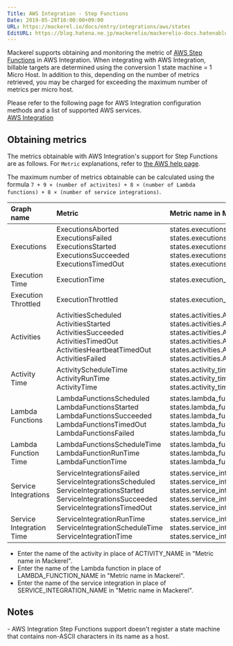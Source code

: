 ```yaml
---
Title: AWS Integration - Step Functions
Date: 2019-05-28T16:00:00+09:00
URL: https://mackerel.io/docs/entry/integrations/aws/states
EditURL: https://blog.hatena.ne.jp/mackerelio/mackerelio-docs.hatenablog.mackerel.io/atom/entry/17680117127170725119
---
```


Mackerel supports obtaining and monitoring the metric of <a href="https://aws.amazon.com/en/step-functions/" target="_blank">AWS Step Functions</a> in AWS Integration. When integrating with AWS Integration, billable targets are determined using the conversion 1 state machine = 1 Micro Host. In addition to this, depending on the number of metrics retrieved, you may be charged for exceeding the maximum number of metrics per micro host.

Please refer to the following page for AWS Integration configuration methods and a list of supported AWS services.<br>
<a href="https://mackerel.io/docs/entry/integrations/aws">AWS Integration</a>


## Obtaining metrics
The metrics obtainable with AWS Integration's support for Step Functions are as follows. For `Metric` explanations, refer to <a href="https://docs.aws.amazon.com/en_us/step-functions/latest/dg/procedure-cw-metrics.html" target="_blank">the AWS help page</a>.

The maximum number of metrics obtainable can be calculated using the formula `7 + 9 × (number of activites) + 8 × (number of Lambda functions) + 8 × (number of service integrations)`.

|Graph name|Metric|Metric name in Mackerel|Unit|Statistics|
|:--|:--|:--|:--|:--|
|Executions|ExecutionsAborted<br>ExecutionsFailed<br>ExecutionsStarted<br>ExecutionsSucceeded<br>ExecutionsTimedOut|states.executions.aborted<br>states.executions.failed<br>states.executions.started<br>states.executions.succeeded<br>states.executions.timed_out|integer|Sum|
|Execution Time|ExecutionTime|states.execution_time.execution_time|float|Average|
|Execution Throttled|ExecutionThrottled|states.execution_throttled.execution_throttled|integer|Sum|
|Activities|ActivitiesScheduled<br>ActivitiesStarted<br>ActivitiesSucceeded<br>ActivitiesTimedOut<br>ActivitiesHeartbeatTimedOut<br>ActivitiesFailed|states.activities.ACTIVITY_NAME.scheduled<br>states.activities.ACTIVITY_NAME.started<br>states.activities.ACTIVITY_NAME.succeeded<br>states.activities.ACTIVITY_NAME.timed_out<br>states.activities.ACTIVITY_NAME.heartbeat_timed_out<br>states.activities.ACTIVITY_NAME.failed|integer|Sum|
|Activity Time|ActivityScheduleTime<br>ActivityRunTime<br>ActivityTime|states.activity_time.ACTIVITY_NAME.schedule<br>states.activity_time.ACTIVITY_NAME.run<br>states.activity_time.ACTIVITY_NAME.all|float|Average|
|Lambda Functions|LambdaFunctionsScheduled<br>LambdaFunctionsStarted<br>LambdaFunctionsSucceeded<br>LambdaFunctionsTimedOut<br>LambdaFunctionsFailed|states.lambda_functions.LAMBDA_FUNCTION_NAME.scheduled<br>states.lambda_functions.LAMBDA_FUNCTION_NAME.started<br>states.lambda_functions.LAMBDA_FUNCTION_NAME.succeeded<br>states.lambda_functions.LAMBDA_FUNCTION_NAME.timed_out<br>states.lambda_functions.LAMBDA_FUNCTION_NAME.failed|integer|Sum|
|Lambda Function Time|LambdaFunctionsScheduleTime<br>LambdaFunctionRunTime<br>LambdaFunctionTime|states.lambda_function_time.LAMBDA_FUNCTION_NAME.schedule<br>states.lambda_function_time.LAMBDA_FUNCTION_NAME.run<br>states.lambda_function_time.LAMBDA_FUNCTION_NAME.all|float|Average|
|Service Integrations|ServiceIntegrationsFailed<br>ServiceIntegrationsScheduled<br>ServiceIntegrationsStarted<br>ServiceIntegrationsSucceeded<br>ServiceIntegrationsTimedOut|states.service_integrations.SERVICE_INTEGRATION_NAME.failed<br>states.service_integrations.SERVICE_INTEGRATION_NAME.scheduled<br>states.service_integrations.SERVICE_INTEGRATION_NAME.started<br>states.service_integrations.SERVICE_INTEGRATION_NAME.succeeded<br>states.service_integrations.SERVICE_INTEGRATION_NAME.timedout|integer|Sum|
|Service Integration Time|ServiceIntegrationRunTime<br>ServiceIntegrationScheduleTime<br>ServiceIntegrationTime|states.service_integration_time.SERVICE_INTEGRATION_NAME.run<br>states.service_integration_time.SERVICE_INTEGRATION_NAME.schedule<br>states.service_integration_time.SERVICE_INTEGRATION_NAME.all|float|Average|

- Enter the name of the activity in place of ACTIVITY_NAME in "Metric name in Mackerel".
- Enter the name of the Lambda function in place of LAMBDA_FUNCTION_NAME in "Metric name in Mackerel".
- Enter the name of the service integration in place of SERVICE_INTEGRATION_NAME in "Metric name in Mackerel".

<h2 id="notes">Notes</h2>
- AWS Integration Step Functions support doesn't register a state machine that contains non-ASCII characters in its name as a host.
